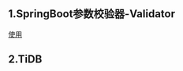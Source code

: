 ## 1.SpringBoot参数校验器-Validator

[使用](https://blog.csdn.net/qq_45515182/article/details/125766858)

## 2.TiDB